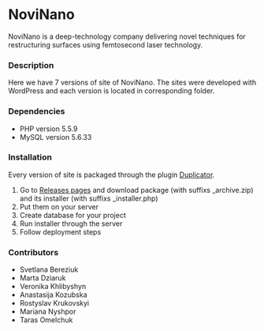 NoviNano
========

NoviNano is a deep-technology company delivering novel techniques for 
restructuring surfaces using femtosecond laser technology.

### Description

Here we have 7 versions of site of NoviNano.
The sites were developed with WordPress and each version is located
in corresponding folder.

### Dependencies

- PHP version 5.5.9
- MySQL version 5.6.33

### Installation

Every version of site is packaged through the plugin [Duplicator](https://wordpress.org/plugins/duplicator).

1. Go to [Releases pages](/releases) and download package (with suffixs \_archive.zip) and its installer (with suffixs \_installer.php)
2. Put them on your server
3. Create database for your project
4. Run installer through the server
5. Follow deployment steps

### Contributors
- Svetlana Bereziuk
- Marta Dziaruk
- Veronika Khlibyshyn
- Anastasija Kozubska
- Rostyslav Krukovskyi
- Mariana Nyshpor
- Taras Omelchuk
